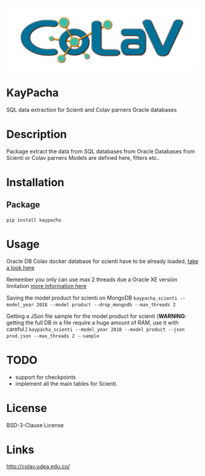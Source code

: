 <center><img src="https://raw.githubusercontent.com/colav/colav.github.io/master/img/Logo.png"/></center>

# KayPacha
SQL data extraction for Scienti and Colav parners  Oracle databases

# Description
Package extract the data from SQL databases from Oracle Databases from Scienti or Colav parners
Models are defined here, filters etc..

# Installation

## Package
`pip install kaypacha`


# Usage
Oracle DB Colav docker database for scienti have to be already loaded, [take a look here](https://github.com/colav/oracle-docker)

Remember you only can use max 2 threads due a Oracle XE version limitation [more information here](https://docs.oracle.com/en/database/oracle/oracle-database/18/xeinl/licensing-restrictions.html)

Saving the model product for scienti on MongoDB
`
kaypacha_scienti --model_year 2018 --model product --drop_mongodb --max_threads 2
`

Getting a JSon file sample for the model product for scienti (**WARNING**: getting the full DB in a file require a huge amount of RAM, use it with careful.)
`
kaypacha_scienti --model_year 2018 --model product --json prod.json --max_threads 2 --sample
`


# TODO
* support for checkpoints
* implement all the main tables for Scienti. 

# License
BSD-3-Clause License 

# Links
http://colav.udea.edu.co/



